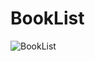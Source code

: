 # BookList

![BookList](https://user-images.githubusercontent.com/94755517/192146217-992efb68-7338-4570-b779-b3d6d5bb063f.gif)
